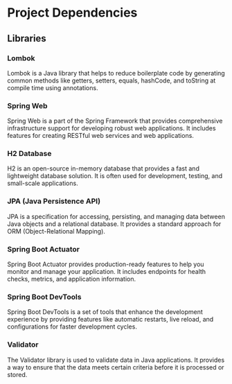 # Project Dependencies

## Libraries

### Lombok

Lombok is a Java library that helps to reduce boilerplate code by generating common methods like getters, setters, equals, hashCode, and toString at compile time using annotations.

### Spring Web

Spring Web is a part of the Spring Framework that provides comprehensive infrastructure support for developing robust web applications. It includes features for creating RESTful web services and web applications.

### H2 Database

H2 is an open-source in-memory database that provides a fast and lightweight database solution. It is often used for development, testing, and small-scale applications.

### JPA (Java Persistence API)

JPA is a specification for accessing, persisting, and managing data between Java objects and a relational database. It provides a standard approach for ORM (Object-Relational Mapping).

### Spring Boot Actuator

Spring Boot Actuator provides production-ready features to help you monitor and manage your application. It includes endpoints for health checks, metrics, and application information.

### Spring Boot DevTools

Spring Boot DevTools is a set of tools that enhance the development experience by providing features like automatic restarts, live reload, and configurations for faster development cycles.

### Validator

The Validator library is used to validate data in Java applications. It provides a way to ensure that the data meets certain criteria before it is processed or stored.
